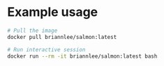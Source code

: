 
# Example usage

```bash
# Pull the image
docker pull briannlee/salmon:latest

# Run interactive session
docker run --rm -it briannlee/salmon:latest bash
```